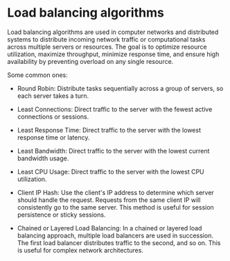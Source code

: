 # Load balancing algorithms

Load balancing algorithms are used in computer networks and distributed systems to distribute incoming network traffic or computational tasks across multiple servers or resources. The goal is to optimize resource utilization, maximize throughput, minimize response time, and ensure high availability by preventing overload on any single resource.

Some common ones:

* Round Robin: Distribute tasks sequentially across a group of servers, so each server takes a turn.

* Least Connections: Direct traffic to the server with the fewest active connections or sessions.

* Least Response Time: Direct traffic to the server with the lowest response time or latency.

* Least Bandwidth: Direct traffic to the server with the lowest current bandwidth usage.

* Least CPU Usage: Direct traffic to the server with the lowest CPU utilization.

* Client IP Hash: Use the client's IP address to determine which server should handle the request. Requests from the same client IP will consistently go to the same server. This method is useful for session persistence or sticky sessions.

* Chained or Layered Load Balancing: In a chained or layered load balancing approach, multiple load balancers are used in succession. The first load balancer distributes traffic to the second, and so on. This is useful for complex network architectures.

